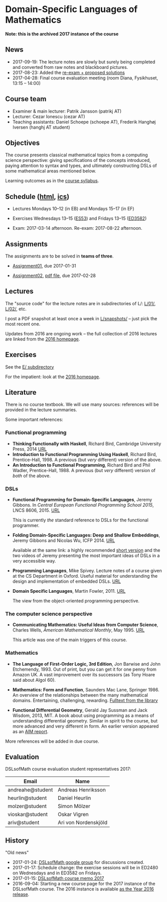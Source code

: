 # Domain-Specific Languages of Mathematics

**Note: this is the archived 2017 instance of the course**

## News

* 2017-09-19: The lecture notes are slowly but surely being completed and converted from raw notes and blackboard pictures.
* 2017-08-23: Added the [re-exam + proposed solutions](Exam/2017-08/)
* 2017-04-28: Final course evaluation meeting (room Diana, Fysikhuset, 13:15 – 14:00)

## Course team

* Examiner & main lecturer: Patrik Jansson (patrikj AT)
* Lecturer: Cezar Ionescu (cezar AT)
* Teaching assistants: Daniel Schoepe (schoepe AT), Frederik Hanghøj Iversen (hanghj AT student)

## Objectives

The course presents classical mathematical topics from a computing
science perspective: giving specifications of the concepts introduced,
paying attention to syntax and types, and ultimately constructing DSLs
of some mathematical areas mentioned below.

Learning outcomes as in the
[course syllabus](https://www.student.chalmers.se/sp/course?course_id=24230).

## Schedule ([html](https://se.timeedit.net/web/chalmers/db1/public/riqQ7615X80Z06Q0Z45g0Y6Z6Z096Y35Q01vQY5Q5yo6q072oQ.html), [ics](https://se.timeedit.net/web/chalmers/db1/public/ri6Xl0gQ2560YZQQ05Z6974Y0Qy60073l1Q54Q061v555Zq8Z85Yn156.ics))

* Lectures Mondays 10–12 (in EB) and Mondays 15–17 (in EF)

* Exercises Wednesdays 13–15 ([ES53](http://maps.chalmers.se/#aeda8fb5-fb6b-499a-8824-5fadfa5b8371)) and Fridays 13–15 ([ED3582](http://maps.chalmers.se/#315adc60-539c-4f0a-bb4d-3088714bb881))

* Exam: 2017-03-14 afternoon.  Re-exam: 2017-08-22 afternoon.

## Assignments


The assignments are to be solved in **teams of three**.

* [Assignment01](Assignments/Assignment01.lhs), due 2017-01-31

* [Assignment02](Assignments/Assignment02.lhs),
  [pdf file](Assignments/Assignment02.pdf), due 2017-02-28

## Lectures

The "source code" for the lecture notes are in subdirectories of
L/: [L/01/](L/01), [L/02/](L/02/), etc.

I post a PDF snapshot at least once a week
in [L/snapshots/](L/snapshots/) – just pick the most recent one.

Updates from 2016 are ongoing work – the full collection of 2016
lectures are linked from the [2016 homepage](2016/Course2016.md).

## Exercises

See the [E/ subdirectory](E/README.md)

For the impatient: look at the [2016 homepage](2016/Course2016.md).

## Literature

There is no course textbook.  We will use many sources: references
will be provided in the lecture summaries.

Some important references:

### Functional programming

- **Thinking Functionally with Haskell**, Richard Bird, Cambridge
  University Press, 2014
  [URL](http://www.cs.ox.ac.uk/publications/books/functional/)
- **Introduction to Functional Programming Using Haskell**, Richard
  Bird, Prentice-Hall, 1998.  A previous (but *very* different)
  version of the above.
- **An Introduction to Functional Programming**, Richard Bird and Phil
  Wadler, Prentice-Hall, 1988. A previous (but *very* different)
  version of *both* of the above.

### DSLs

- **Functional Programming for Domain-Specific Languages**, Jeremy
  Gibbons.  In *Central European Functional Programming School 2015*,
  LNCS 8606, 2015.
  [URL](http://link.springer.com/chapter/10.1007%2F978-3-319-15940-9_1)

  This is currently *the* standard reference to DSLs for the
  functional programmer.

- **Folding Domain-Specific Languages: Deep and Shallow Embeddings**,
  Jeremy Gibbons and Nicolas Wu,
  ICFP 2014. [URL](http://www.cs.ox.ac.uk/publications/publication7584-abstract.html)

  Available at the same link: a highly recommended
  [short version](http://www.cs.ox.ac.uk/people/jeremy.gibbons/publications/embedding-short.pdf)
  and the two videos of Jeremy presenting the most important ideas
  of DSLs in a very accessible way.

- **Programming Languages**, Mike Spivey.  Lecture notes of a course
  given at the CS Department in Oxford.  Useful material for
  understanding the design and implementation of embedded DSLs.
  [URL](http://spivey.oriel.ox.ac.uk/corner/Programming_languages)

- **Domain Specific Languages**, Martin Fowler, 2011.
  [URL](http://martinfowler.com/books/dsl.html)

  The view from the object-oriented programming perspective.

### The computer science perspective

- **Communicating Mathematics: Useful Ideas from Computer Science**,
  Charles Wells, *American Mathematical Monthly*, May 1995.  [URL](http://www.cwru.edu/artsci/math/wells/pub/pdf/commath.pdf)

  This article was one of the main triggers of this course.

### Mathematics

- **The Language of First-Order Logic, 3rd Edition**, Jon Barwise and John
  Etchemendy, 1993.  Out of print, but you can get it for one penny
  from Amazon UK.  A vast improvement over its successors (as Tony
  Hoare said about Algol 60).

- **Mathematics: Form and Function**, Saunders Mac Lane, Springer 1986.
  An overview of the relationships between the many mathematical
  domains.  Entertaining, challenging, rewarding.
  [Fulltext from the library](http://chalmers.summon.serialssolutions.com/sv-SE/search?ho=t&q=Mathematics%3A%20Form%20and%20Function)

- **Functional Differential Geometry**, Gerald Jay Sussman and Jack
  Wisdom, 2013, MIT.  A book about using programming as a means of
  understanding differential geometry.  Similar in spirit to the course,
  but more advanced and very different in form.  An earlier version
  appeared as an [AIM report](http://web.mit.edu/wisdom/www/AIM-2005-003.pdf).

More references will be added in due course.

## Evaluation

DSLsofMath course evaluation student representatives 2017:

| Email            | Name                   |
| ---------------- | ----------------------	|
| andreahe@student |  Andreas Henriksson	|
| heurlin@student  |  Daniel Heurlin		|
| molzer@student   |  Simon Mölzer			|
| vioskar@student  |  Oskar Vigren			|
| ariv@student     |  Ari von Nordenskjöld  |

## History

"Old news"

* 2017-01-24: [DSLsofMath google group](https://groups.google.com/forum/#!forum/dslsofmath) for discussions created.
* 2017-01-17: Schedule change: the exercise sessions will be in ED2480 on Wednesdays and in ED3582 on Fridays.
* 2017-01-15: [DSLsofMath course memo 2017](Course-memo/DSLsofMath.md)
* 2016-09-04: Starting a new course page for the 2017 instance of the
  DSLsofMath course. The 2016 instance is available
  [as the Year 2016 release](https://github.com/DSLsofMath/DSLsofMath/releases/tag/Year2016).
